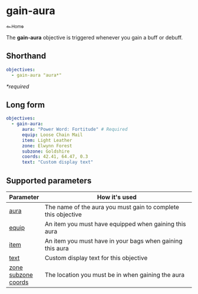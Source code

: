 # gain-aura

[<sub>← Home</sub>](../index.md)

The **gain-aura** objective is triggered whenever you gain a buff or debuff.

## Shorthand

```yaml
objectives:
  - gain-aura "aura*"
```

_*required_

## Long form

```yaml
objectives:
  - gain-aura:
      aura: "Power Word: Fortitude" # Required
      equip: Loose Chain Mail
      item: Light Leather
      zone: Elwynn Forest
      subzone: Goldshire
      coords: 42.41, 64.47, 0.3
      text: "Custom display text"
```

## Supported parameters

| Parameter | How it's used |
|---|---|
| [aura](../parameters/aura.md) | The name of the aura you must gain to complete this objective |
| [equip](../parameters/equip.md) | An item you must have equipped when gaining this aura |
| [item](../parameters/item.md) | An item you must have in your bags when gaining this aura |
| [text](../parameters/text.md) | Custom display text for this objective |
| [zone](../parameters/zone.md)<br/>[subzone](../parameters/zone.md)<br/>[coords](../parameters/coords.md) | The location you must be in when gaining the aura |
